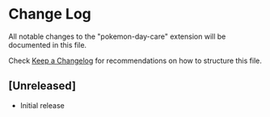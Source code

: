 # Change Log

All notable changes to the "pokemon-day-care" extension will be documented in this file.

Check [Keep a Changelog](http://keepachangelog.com/) for recommendations on how to structure this file.

## [Unreleased]

- Initial release
